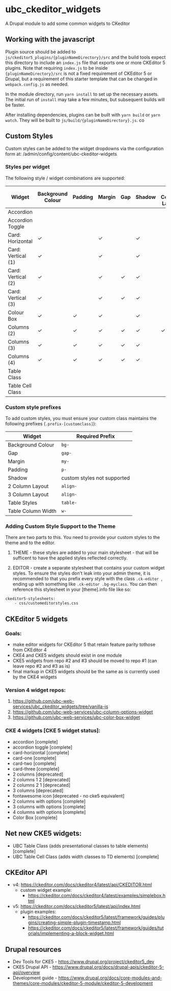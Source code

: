 # ubc_ckeditor_widgets
A Drupal module to add some common widgets to CKeditor

## Working with the javascript

Plugin source should be added to
`js/ckeditor5_plugins/{pluginNameDirectory}/src` and the build tools expect this
directory to include an `index.js` file that exports one or more CKEditor 5
plugins. Note that requiring `index.js` to be inside
`{pluginNameDirectory}/src` is not a fixed requirement of CKEditor 5 or Drupal,
but a requirement of this starter template that can be changed in
`webpack.config.js` as needed.

In the module directory, run `yarn install` to set up the necessary assets. The
initial run of `install` may take a few minutes, but subsequent builds will be
faster.

After installing dependencies, plugins can be built with `yarn build` or `yarn
watch`. They will be built to `js/build/{pluginNameDirectory}.js`.  co

##  Custom Styles

Custom styles can be added to the widget dropdowns via the configuration form at:
/admin/config/content/ubc-ckeditor-widgets

###  Styles per widget
The following style / widget combinations are supported:

| Widget | Background Colour | Padding | Margin | Gap | Shadow | 2 Column Layout | 3 Column Layout | Table Styles | Table Column Width |
|---|---|---|---|---|---|---|---|---|---|
| Accordion | | | | | | | | | |
| Accordion Toggle| | | | | | | | | |
| Card: Horizontal | &check; | | &check; | | &check; | | | | |
| Card: Vertical (1) | &check; | | &check; | | &check; | | | | |
| Card: Vertical (2) | &check; | | &check; | &check; | &check; | | | | |
| Card: Vertical (3) | &check; | | &check; | &check; | &check; | | | | |
| Colour Box| &check; | &check; | &check; | | &check; | | | | |
| Columns (2) | &check; | &check; | &check; | &check; | &check; | &check; | | | |
| Columns (3) | &check; | &check; | &check; | &check; | &check; | | &check; | | |
| Columns (4) | &check; | &check; | &check; | &check; | &check; | | | | |
| Table Class | | | | | | | | &check; | |
| Table Cell Class | | | | | | | | | &check; |

###  Custom style prefixes
To add custom styles, you must ensure your custom class maintains the following prefixes (`.prefix-[customclass]`):

| Widget | Required Prefix |
|---|---|
| Background Colour | `bg-` |
| Gap | `gap-` |
| Margin | `my-` |
| Padding | `p-` |
| Shadow | custom styles not supported |
| 2 Column Layout | `align-` |
| 3 Column Layout | `align-` |
| Table Styles | `table-` |
| Table Column Width | `w-` |

###  Adding Custom Style Support to the Theme
There are two parts to this. You need to provide your custom styles to the theme and to the editor.

1. THEME - these styles are added to your main stylesheet - that will be sufficent to have the applied styles reflected correctly.

2. EDITOR - create a separate stylesheet that contains your custom widget styles. To ensure the styles don't leak into your admin theme, it is recommended to that you prefix every style with the class `.ck-editor `, ending up with something like `.ck-editor .bg-myclass`. You can then reference this stylesheet in your [theme].info file like so:

```
ckeditor5-stylesheets:
	- css/customeditorstyles.css
```

## CKEditor 5 widgets

### Goals:
- make editor widgets for CKEditor 5 that retain feature parity tothose from CKEditor 4
- CKE4 and CKE5 widgets should exist in one module
- CKE5 widgets from repo #2 and #3 should be moved to repo #1 (can leave repo #2 and #3 as is)
- final markup in CKE5 widgets should be the same as is currently used by the CKE4 widgets

### Version 4 widget repos:
1. https://github.com/ubc-web-services/ubc_ckeditor_widgets/tree/vanilla-js
2. https://github.com/ubc-web-services/ubc-column-options-widget
3. https://github.com/ubc-web-services/ubc-color-box-widget

### CKE 4 widgets [CKE 5 widget status]:
- accordion [complete]
- accordion toggle [complete]
- card-horizontal [complete]
- card-one [complete]
- card-two [complete]
- card-three [complete]
- 2 columns [deprecated]
- 2 columns 1 2 [deprecated]
- 2 columns 2 1 [deprecated]
- 3 columns [deprecated]
- fontawesome icon [deprecated - no cke5 equivalent]
- 2 columns with options [complete]
- 3 columns with options [complete]
- 4 columns with options [complete]
- Color Box [complete]

## Net new CKE5 widgets:
- UBC Table Class (adds presentational classes to table elements) [complete]
- UBC Table Cell Class (adds width classes to TD elements) [complete]

## CKEditor API
- v4: https://ckeditor.com/docs/ckeditor4/latest/api/CKEDITOR.html
    - custom widget example:
        - https://ckeditor.com/docs/ckeditor4/latest/examples/simplebox.html
- v5: https://ckeditor.com/docs/ckeditor5/latest/api/index.html
    - plugin examples:
        - https://ckeditor.com/docs/ckeditor5/latest/framework/guides/plugins/creating-simple-plugin-timestamp.html
        - https://ckeditor.com/docs/ckeditor5/latest/framework/guides/tutorials/implementing-a-block-widget.html

## Drupal resources
- Dev Tools for CKE5 - https://www.drupal.org/project/ckeditor5_dev
- CKE5 Drupal API - https://www.drupal.org/docs/drupal-apis/ckeditor-5-api/overview
- Development guide - https://www.drupal.org/docs/core-modules-and-themes/core-modules/ckeditor-5-module/ckeditor-5-development
